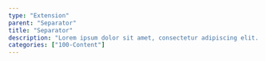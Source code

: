 ```yaml
---
type: "Extension"
parent: "Separator"
title: "Separator"
description: "Lorem ipsum dolor sit amet, consectetur adipiscing elit. Nunc tempus laoreet leo sit amet iaculis."
categories: ["100-Content"]
---
```


